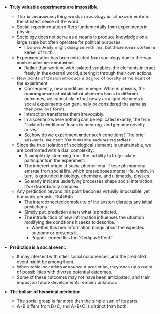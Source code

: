 
- **Truly valuable experiments are impossible.**
	- This is because anything we do in sociology is not experimental in the strictest sense of the word.
	- Social experimentation differs fundamentally from experiments in physics.
	- Sociology does not serve as a means to produce knowledge on a large scale but often operates for political purposes.
		- I believe Ariely might disagree with this, but these ideas contain a kernel of truth.
	- Experimentation has been extracted from sociology due to the way such studies are conducted.
		- Rather than working with isolated variables, the elements interact freely in the external world, altering it through their own actions.
	- New points of tension introduce a degree of novelty at the heart of the experiment.
		- Consequently, new conditions emerge. While in physics, the rearrangement of established elements leads to different outcomes, we cannot claim that newly arranged elements in social experiments can genuinely be considered the same as their previous forms.
		- Interaction transforms them irrevocably.
		- In a scenario where nothing can be replicated exactly, the term "isolated conditions" loses its meaning, and genuine novelty arises.
		- So, how do we experiment under such conditions? The brief answer is, we can’t. Yet humanity endures regardless.
	- Since the true isolation of sociological elements is unattainable, we are confronted with a dual complexity:
		- A complexity stemming from the inability to truly isolate participants in the experiment.
		- The inherent origin of social phenomena. These phenomena emerge from social life, which presupposes mental life, which, in turn, is grounded in biology, chemistry, and ultimately, physics.
		- So many intricate underlying processes shape social interaction. It’s extraordinarily complex.
	- Any prediction beyond this point becomes virtually impossible, yet humanity persists. ^84b945
		- The interconnected complexity of the system disrupts any initial predictions.
		- Simply put, prediction alters what is predicted.
		- The introduction of new information influences the situation, modifying the conditions it seeks to describe.
			- Whether this new information brings about the expected outcome or prevents it.
			- Popper termed this the “Oedipus Effect.”

- **Prediction is a social event.**
	- It may intersect with other social occurrences, and the predicted event might be among them.
	- When social scientists announce a prediction, they open up a realm of possibilities with diverse potential outcomes.
	- Some of these outcomes may not have been anticipated, and their impact on future developments remains unknown.

- **The holism of historical prediction.**
	- The social group is far more than the simple sum of its parts.
	- A+B differs from B+C, and A+B+C is distinct from both.